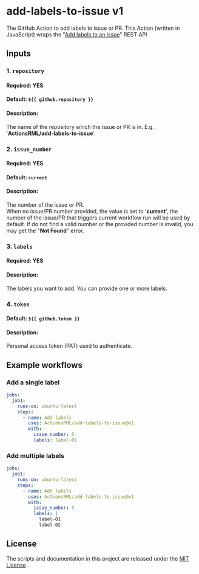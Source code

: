 # add-labels-to-issue v1
The GitHub Action to add labels to issue or PR. This Action (written in JavaScript) wraps the "[Add labels to an issue](https://docs.github.com/en/rest/reference/issues#add-labels-to-an-issue)" REST API<BR/>

## Inputs
### 1. `repository`
#### Required: YES

#### Default: `${{ github.repository }}`

#### Description:
The name of the repository which the issue or PR is in. E.g. '**ActionsRML/add-labels-to-issue**'.


### 2. `issue_number`
#### Required: YES

#### Default: `current`

#### Description:
The number of the issue or PR. <BR/>When no issue/PR number provided, the value is set to '**current**', the number of the issue/PR that triggers current workflow run will be used by default. If do not find a valid number or the provided number is invalid, you may get the "**Not Found**" error.


### 3. `labels`
#### Required: YES

#### Description:
The labels you want to add. You can provide one or more labels.


### 4. `token`
#### Default: `${{ github.token }}`

#### Description:
Personal access token (PAT) used to authenticate.
##


## Example workflows
### Add a single label
```yaml
jobs:
  job1:
    runs-on: ubuntu-latest
    steps:      
      - name: Add labels
        uses: ActionsRML/add-labels-to-issue@v1
        with:
          issue_number: 5
          labels: label-01
```

### Add multiple labels
```yaml
jobs:
  job1:
    runs-on: ubuntu-latest
    steps:      
      - name: Add labels
        uses: ActionsRML/add-labels-to-issue@v1
        with:
          issue_number: 5
          labels: |
            label-01
            label-02
```
##


## License
The scripts and documentation in this project are released under the [MIT License](https://github.com/ActionsRML/add-labels-to-issue/blob/master/LICENSE) .
##

